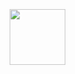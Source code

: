 <div align="center">
  <img width="100" src="https://media.giphy.com/media/v1.Y2lkPTc5MGI3NjExd3J5bzE4dWwycDJkb29pdTlvMGVybTRzenNweXNxZnJ1M3dpZWdxcCZlcD12MV9pbnRlcm5hbF9naWZfYnlfaWQmY3Q9cw/M9gbBd9nbDrOTu1Mqx/giphy.gif">
</div>
